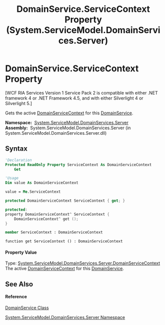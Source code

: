 ﻿---
title: DomainService.ServiceContext Property  (System.ServiceModel.DomainServices.Server)
TOCTitle: ServiceContext Property
ms:assetid: P:System.ServiceModel.DomainServices.Server.DomainService.ServiceContext
ms:mtpsurl: https://msdn.microsoft.com/en-us/library/system.servicemodel.domainservices.server.domainservice.servicecontext(v=VS.91)
ms:contentKeyID: 28755019
ms.date: 01/27/2012
mtps_version: v=VS.91
f1_keywords:
- System.ServiceModel.DomainServices.Server.DomainService.ServiceContext
- System.ServiceModel.DomainServices.Server.DomainService.get_ServiceContext
dev_langs:
- CSharp
- JScript
- VB
- FSharp
- c++
api_location:
- System.ServiceModel.DomainServices.Server.dll
api_name:
- System.ServiceModel.DomainServices.Server.DomainService.get_ServiceContext
- System.ServiceModel.DomainServices.Server.DomainService.ServiceContext
api_type:
- Managed
topic_type:
- apiref
- kbSyntax
product_family_name: VS
ROBOTS: INDEX,FOLLOW
---

# DomainService.ServiceContext Property

\[WCF RIA Services Version 1 Service Pack 2 is compatible with either .NET framework 4 or .NET Framework 4.5, and with either Silverlight 4 or Silverlight 5.\]

Gets the active [DomainServiceContext](ff423400\(v=vs.91\).md) for this [DomainService](ff422911\(v=vs.91\).md).

**Namespace:**  [System.ServiceModel.DomainServices.Server](ff423220\(v=vs.91\).md)  
**Assembly:**  System.ServiceModel.DomainServices.Server (in System.ServiceModel.DomainServices.Server.dll)

## Syntax

``` vb
'Declaration
Protected ReadOnly Property ServiceContext As DomainServiceContext
    Get
```

``` vb
'Usage
Dim value As DomainServiceContext

value = Me.ServiceContext
```

``` csharp
protected DomainServiceContext ServiceContext { get; }
```

``` c++
protected:
property DomainServiceContext^ ServiceContext {
    DomainServiceContext^ get ();
}
```

``` fsharp
member ServiceContext : DomainServiceContext
```

``` jscript
function get ServiceContext () : DomainServiceContext
```

#### Property Value

Type: [System.ServiceModel.DomainServices.Server.DomainServiceContext](ff423400\(v=vs.91\).md)  
The active [DomainServiceContext](ff423400\(v=vs.91\).md) for this [DomainService](ff422911\(v=vs.91\).md).  

## See Also

#### Reference

[DomainService Class](ff422911\(v=vs.91\).md)

[System.ServiceModel.DomainServices.Server Namespace](ff423220\(v=vs.91\).md)

